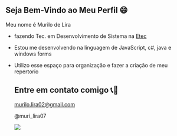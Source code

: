 ## Seja Bem-Vindo ao Meu Perfil 😄

Meu nome é Murilo de Lira

- fazendo Tec. em Desenvolvimento de Sistema na [Etec](https://www.cps.sp.gov.br/etec/)
- Estou me desenvolvendo na linguagem de JavaScript, c#, java e windows forms
- Utilizo esse espaço para organização e fazer a criação de meu repertorio

  ## Entre em contato comigo 📞📧
  murilo.lira02@gmail.com
  
  @muri_lira07

  ![](https://media1.tenor.com/m/aSvNzSQUVwAAAAAC/luffy-gear-5.gif)
